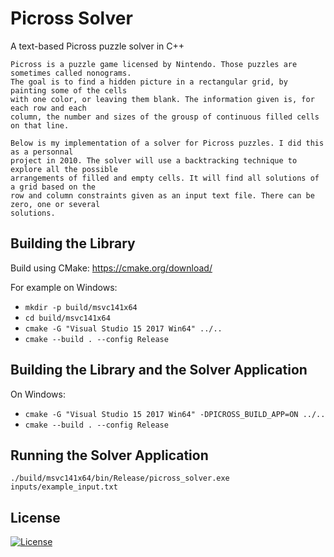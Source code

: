 Picross Solver
==============

A text-based Picross puzzle solver in C++


    Picross is a puzzle game licensed by Nintendo. Those puzzles are sometimes called nonograms.
    The goal is to find a hidden picture in a rectangular grid, by painting some of the cells
    with one color, or leaving them blank. The information given is, for each row and each
    column, the number and sizes of the grousp of continuous filled cells on that line.

    Below is my implementation of a solver for Picross puzzles. I did this as a personnal
    project in 2010. The solver will use a backtracking technique to explore all the possible
    arrangements of filled and empty cells. It will find all solutions of a grid based on the
    row and column constraints given as an input text file. There can be zero, one or several
    solutions.

## Building the Library

Build using CMake: https://cmake.org/download/

For example on Windows:

* `mkdir -p build/msvc141x64`
* `cd build/msvc141x64`
* `cmake -G "Visual Studio 15 2017 Win64" ../..`
* `cmake --build . --config Release`

## Building the Library and the Solver Application

On Windows:

* `cmake -G "Visual Studio 15 2017 Win64" -DPICROSS_BUILD_APP=ON ../..`
* `cmake --build . --config Release`

## Running the Solver Application

`./build/msvc141x64/bin/Release/picross_solver.exe inputs/example_input.txt`

## License

[![License](http://img.shields.io/:license-mit-blue.svg?style=flat-square)](./LICENSE)



